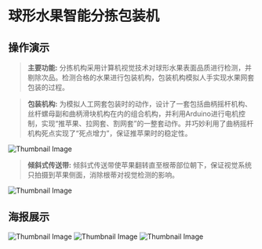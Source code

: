 # 球形水果智能分拣包装机

## 操作演示

> **主要功能:** 分拣机构采用计算机视觉技术对球形水果表面品质进行检测，并剔除次品。检测合格的水果进行包装机构，包装机构模拟人手实现水果网套包装的过程。

> **包装机构:** 为模拟人工网套包装时的动作，设计了一套包括曲柄摇杆机构、丝杆螺母副和曲柄滑块机构在内的组合机构，并利用Arduino进行电机控制，实现“推苹果、拉网套、割网套”的一整套动作。并巧妙利用了曲柄摇杆机构死点实现了“死点增力”，保证推苹果时的稳定性。

![Thumbnail Image](demo_all.gif?raw=true)

> **倾斜式传送带:** 倾斜式传送带使苹果翻转直至根蒂部位朝下，保证视觉系统只拍摄到苹果侧面，消除根蒂对视觉检测的影响。

![Thumbnail Image](demo_tiltedBelt.gif?raw=true)

## 海报展示

![Thumbnail Image](poster_2.jpg?raw=true)
![Thumbnail Image](poster_3.jpg?raw=true)
![Thumbnail Image](poster_4.jpg?raw=true)


